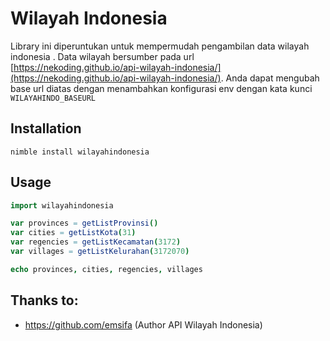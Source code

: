 # Wilayah Indonesia

Library ini diperuntukan untuk mempermudah pengambilan data wilayah indonesia . Data wilayah bersumber pada url [https://nekoding.github.io/api-wilayah-indonesia/](https://nekoding.github.io/api-wilayah-indonesia/). Anda dapat mengubah base url diatas dengan menambahkan konfigurasi env dengan kata kunci `WILAYAHINDO_BASEURL`

## Installation

```
nimble install wilayahindonesia
````

## Usage

```nim
import wilayahindonesia

var provinces = getListProvinsi()
var cities = getListKota(31)
var regencies = getListKecamatan(3172)
var villages = getListKelurahan(3172070)

echo provinces, cities, regencies, villages
```

## Thanks to:

- https://github.com/emsifa (Author API Wilayah Indonesia)
